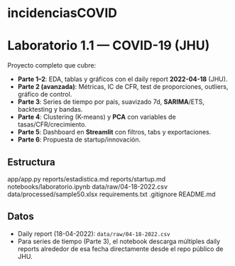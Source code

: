 # incidenciasCOVID
# Laboratorio 1.1 — COVID-19 (JHU)

Proyecto completo que cubre:
- **Parte 1–2**: EDA, tablas y gráficos con el daily report **2022-04-18** (JHU).
- **Parte 2 (avanzada)**: Métricas, IC de CFR, test de proporciones, outliers, gráfico de control.
- **Parte 3**: Series de tiempo por país, suavizado 7d, **SARIMA**/ETS, backtesting y bandas.
- **Parte 4**: Clustering (K-means) y **PCA** con variables de tasas/CFR/crecimiento.
- **Parte 5**: Dashboard en **Streamlit** con filtros, tabs y exportaciones.
- **Parte 6**: Propuesta de startup/innovación.

## Estructura
app/app.py
reports/estadistica.md
reports/startup.md
notebooks/laboratorio.ipynb
data/raw/04-18-2022.csv
data/processed/sample50.xlsx
requirements.txt
.gitignore
README.md

## Datos
- Daily report (18-04-2022): `data/raw/04-18-2022.csv`
- Para series de tiempo (Parte 3), el notebook descarga múltiples daily reports alrededor de esa fecha directamente desde el repo público de JHU.


